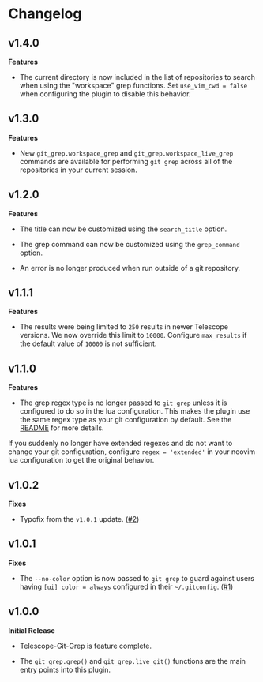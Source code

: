 # Changelog

## v1.4.0

**Features**

- The current directory is now included in the list of repositories to search
  when using the "workspace" grep functions. Set `use_vim_cwd = false`
  when configuring the plugin to disable this behavior.

## v1.3.0

**Features**

- New `git_grep.workspace_grep` and `git_grep.workspace_live_grep` commands
  are available for performing `git grep` across all of the repositories
  in your current session.


## v1.2.0

**Features**

- The title can now be customized using the `search_title` option.

- The grep command can now be customized using the `grep_command` option.

- An error is no longer produced when run outside of a git repository.


## v1.1.1

**Features**

- The results were being limited to `250` results in newer Telescope versions.
  We now override this limit to `10000`. Configure `max_results` if the default
  value of `10000` is not sufficient.


## v1.1.0

**Features**

- The grep regex type is no longer passed to `git grep` unless it is configured to do so
  in the lua configuration. This makes the plugin use the same regex type as your git
  configuration by default. See the [README](README.md) for more details.

If you suddenly no longer have extended regexes and do not want to change your
git configuration, configure `regex = 'extended'` in your neovim lua configuration to
get the original behavior.


## v1.0.2

**Fixes**

- Typofix from the `v1.0.1` update.
  ([#2](https://github.com/davvid/telescope-git-grep.nvim/pull/2))


## v1.0.1

**Fixes**

- The `--no-color` option is now passed to `git grep` to guard against users
  having `[ui] color = always` configured in their `~/.gitconfig`.
  ([#1](https://github.com/davvid/telescope-git-grep.nvim/pull/1))


## v1.0.0

**Initial Release**

- Telescope-Git-Grep is feature complete.

- The `git_grep.grep()` and `git_grep.live_git()` functions are the
  main entry points into this plugin.

